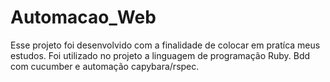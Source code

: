 # Automacao_Web
 Esse projeto foi desenvolvido com a finalidade de colocar em pratíca meus estudos.
 Foi utilizado no projeto a linguagem de programação Ruby.
 Bdd com cucumber e automação capybara/rspec.
